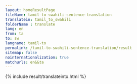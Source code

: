 ```yaml
---
layout: homeResultPage
fileName: tamil-to-swahili-sentence-translation
translatein: tamil_to_swahili
folderName : translate
lang: en
from: ta
to: sw
langname: tamil-to
permalink: /tamil-to-swahili-sentence-translation/result
sitemap: false
nointernationalization: true
matchurls: en&&ta
---
```

{% include result/translateinto.html %}

<script src="/js/result/translation.js" data-foldername="{{page.folderName}}" data-lang="{{page.lang}}"></script>
